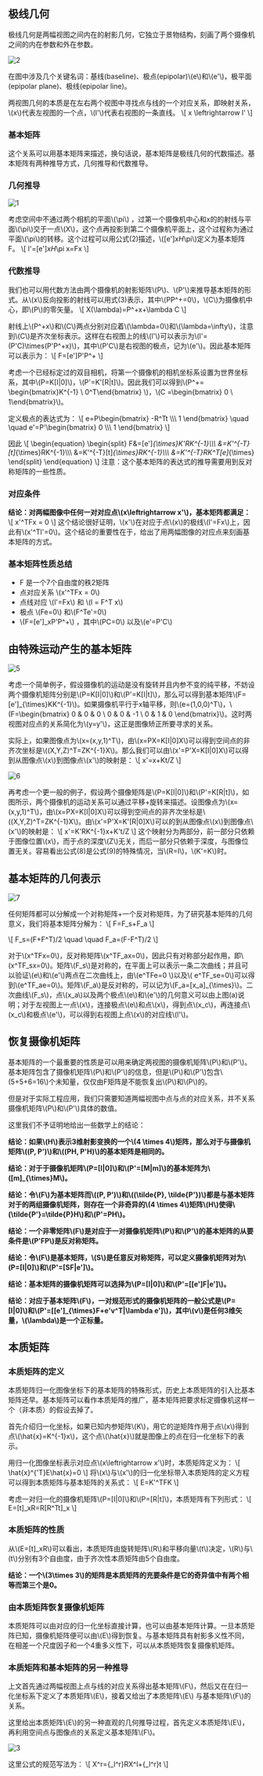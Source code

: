 

## 极线几何

极线几何是两幅视图之间内在的射影几何，它独立于景物结构，刻画了两个摄像机之间的内在参数和外在参数。



![2](../images/2019-06-10/2.png)

在图中涉及几个关键名词：基线(baseline)、极点(epipolar)\\(e\\)和\\(e'\\)，极平面(epipolar plane)、极线(epipolar line)。

两视图几何的本质是在左右两个视图中寻找点与线的一个对应关系，即映射关系，\\(x\\)代表左视图的一个点，\\(l'​\\)代表右视图的一条直线。
\\[
x \leftrightarrow l'
\\]

### 基本矩阵

这个关系可以用基本矩阵来描述，换句话说，基本矩阵是极线几何的代数描述。基本矩阵有两种推导方式，几何推导和代数推导。

### 几何推导

![1](../images/2019-06-10\1.png)

考虑空间中不通过两个相机的平面\\(\pi\\) ，过第一个摄像机中心和x的的射线与平面\\(\pi\\)交于一点\\(X\\)，这个点再投影到第二个摄像机平面上，这个过程称为通过平面\\(\pi\\)的转移。这个过程可以用公式(2)描述，\\([e']_xH_\pi​\\)定义为基本矩阵F。
\\[
l'=[e']_xH_\pi x=Fx
\\]

### 代数推导

我们也可以用代数方法由两个摄像机的射影矩阵\\(P\\)、\\(P'\\)来推导基本矩阵的形式。从\\(x\\)反向投影的射线可以用式(3)表示，其中\\(PP^+=0\\)，\\(C\\)为摄像机中心，即\\(P\\)的零矢量。
\\[
X(\lambda)=P^+x+\lambda C
\\]

射线上\\(P^+x\\)和\\(C\\)两点分别对应着\\(\lambda=0\\)和\\(\lambda=\infty\\)，注意到\\(C\\)是齐次坐标表示。这样在右视图上的线\\(l'\\)可以表示为\\(l'=(P'C)\times(P'P^+x)\\)，其中\\(P'C\\)是右视图的极点，记为\\(e'\\)。因此基本矩阵可以表示为：
\\[
F=[e']P'P^+
\\]

考虑一个已经标定过的双目相机，将第一个摄像机的相机坐标系设置为世界坐标系，其中\\(P=K[I|0]\\)，\\(P'=K'[R|t]\\)。因此我们可以得到\\(P^+= \begin{bmatrix}K^{-1} \\ 0^T\end{bmatrix} \\)，\\(C =\begin{bmatrix} 0 \\ 1\end{bmatrix}\\)。

定义极点的表达式为：
\\[
e=P\begin{bmatrix}
-R^Tt \\\\\\
1
\end{bmatrix} 
\quad \quad
e'=P'\begin{bmatrix}
0 \\\\\\
1
\end{bmatrix}
\\]


因此
\\[
\begin{equation}
\begin{split}
F&=[e']_{\times}K'RK^{-1}\\\\\\
&=K'^{-T}[t]_{\times}RK^{-1}\\\\\\
&=K'^{-T}[t]_{\times}RK^{-1}\\\\\\
&=K'^{-T}RK^T[e]_{\times}
\end{split}
\end{equation}
\\]
注意：这个基本矩阵的表达式的推导需要用到反对称矩阵的一些性质。

### 对应条件

**结论：对两幅图像中任何一对对应点\\(x\leftrightarrow x'\\)，基本矩阵都满足：**
\\[
x'^TFx = 0
\\]
这个结论很好证明，\\(x'​\\)在对应于点\\(x​\\)的极线\\(l'=Fx​\\)上，因此有\\(x'^Tl'=0​\\)。这个结论的重要性在于，给出了用两幅图像的对应点来刻画基本矩阵的方式。

### 基本矩阵性质总结

* F 是一个7个自由度的秩2矩阵
* 点对应关系 \\(x'^TFx = 0​\\)
* 点线对应 \\(l'=Fx\\) 和 \\(l = F^T x\\)
* 极点 \\(Fe=0\\) 和\\(F^Te'=0\\)
* \\(F=[e']_xP'P^+​\\) ，其中\\(PC=0​\\) 以及\\(e'=P'C​\\)

## 由特殊运动产生的基本矩阵

![5](../images/2019-06-10/5.png)



考虑一个简单例子，假设摄像机的运动是没有旋转并且内参不变的纯平移，不妨设两个摄像机矩阵分别是\\(P=K[I|0]​\\)和\\(P'=K[I|t]​\\)，那么可以得到基本矩阵\\(F=[e']_{\times}KK^{-1}​\\)。如果摄像机平行于x轴平移，则\\(e=(1,0,0)^T​\\)，\\(F=\begin{bmatrix} 0 & 0 & 0 \\ 0 & 0 & -1 \\ 0 & 1 & 0 \end{bmatrix}​\\)。这时两视图对应点的关系简化为\\(y=y'​\\)，这正是图像矫正所要寻求的关系。

实际上，如果图像点为\\(x=(x,y,1)^T​\\)，由\\(x=PX=K[I|0]X​\\)可以得到空间点的非齐次坐标是\\((X,Y,Z)^T=ZK^{-1}X​\\)。那么我们可以由\\(x'=P'X=K[I|0]X​\\)可以得到从图像点\\(x​\\)到图像点\\(x'​\\)的映射是：
\\[
x'=x+Kt/Z
\\]


![6](../images/2019-06-10/6.png)

再考虑一个更一般的例子，假设两个摄像矩阵是\\(P=K[I|0]\\)和\\(P'=K[R|t]\\)，如图所示，两个摄像机的运动关系可以通过平移+旋转来描述。设图像点为\\(x=(x,y,1)^T\\)，由\\(x=PX=K[I|0]X\\)可以得到空间点的非齐次坐标是\\((X,Y,Z)^T=ZK^{-1}X\\)。由\\(x'=P'X=K'[R|0]X\\)可以的到从图像点\\(x\\)到图像点\\(x'​\\)的映射是：
\\[
x'=K'RK^{-1}x+K't/Z
\\]
这个映射分为两部分，前一部分只依赖于图像位置\\(x\\)，而于点的深度\\(Z\\)无关，而后一部分只依赖于深度，与图像位置无关。容易看出公式(8)是公式(9)的特殊情况，当\\(R=I\\)，\\(K'=K\\)时。

## 基本矩阵的几何表示





![7](../images/2019-06-10/7.png)

任何矩阵都可以分解成一个对称矩阵+一个反对称矩阵，为了研究基本矩阵的几何意义，我们将基本矩阵分解为：
\\[
F=F_s+F_a
\\]

\\[
F_s=(F+F^T)/2 \quad \quad F_a=(F-F^T)/2
\\]

对于\\(x^TFx=0\\)，反对称矩阵\\(x^TF_ax=0\\)，因此只有对称部分起作用，即\\(x^TF_sx=0\\)。矩阵\\(F_s\\)是对称的，在平面上可以表示一条二次曲线；并且可以验证\\(e\\)和\\(e'\\)两点在二次曲线上，由\\(e^TFe=0 \\)以及\\( e^TF_se=0\\)可以得到\\(e^TF_ae=0\\)。矩阵\\(F_a\\)是反对称的，可以记为\\(F_a=[x_a]_{\times}\\)。二次曲线\\(F_s\\)，点\\(x_a\\)以及两个极点\\(e\\)和\\(e'\\)的几何意义可以由上图(a)说明；对于左视图上一点\\(x\\)，连接极点\\(e\\)和点\\(x\\)，得到点\\(x_c\\)，再连接点\\(x_c\\)和极点\\(e'\\)，可以得到右视图上点\\(x\\)的对应线\\(l'\\)。

## 恢复摄像机矩阵

基本矩阵的一个最重要的性质是可以用来确定两视图的摄像机矩阵\\(P​\\)和\\(P'​\\)。基本矩阵包含了摄像机矩阵\\(P​\\)和\\(P'​\\)的信息，但是\\(P​\\)和\\(P'​\\)包含\\(5+5+6=16​\\)个未知量，仅仅由F矩阵是不能恢复出\\(P​\\)和\\(P​\\)的。

但是对于实际工程应用，我们只需要知道两幅视图中点与点的对应关系，并不关系摄像机矩阵\\(P\\)和\\(P'\\)具体的数值。

这里我们不予证明地给出一些数学上的结论：

**结论：如果\\(H\\)表示3维射影变换的一个\\(4 \times 4\\)矩阵，那么对于与摄像机矩阵\\((P, P')\\)和\\((PH, P'H)\\)的基本矩阵是相同的。**

**结论：对于于摄像机矩阵\\(P=[I|0]​\\)和\\(P'=[M|m]​\\)的基本矩阵为\\([m]_{\times}M​\\)。**

**结论：令\\(F\\)为基本矩阵而\\((P, P')\\)和\\((\tilde{P}, \tilde{P'})\\)都是与基本矩阵对于的两组摄像机矩阵，则存在一个非奇异的\\(4 \times 4\\)矩阵\\(H\\)使得\\(\tilde{P'}=\tilde{P}H\\)和\\(P'=PH\\)。**

**结论：一个非零矩阵\\(F\\)是对应于一对摄像机矩阵\\(P\\)和\\(P'\\)的基本矩阵的从要条件是\\(P'FP\\)是反对称矩阵。**

**结论：令\\(F\\)是基本矩阵，\\(S\\)是任意反对称矩阵，可以定义摄像机矩阵对为\\(P=[I|0]\\)和\\(P'=[SF|e']\\)。**

**结论：基本矩阵的摄像机矩阵可以选择为\\(P=[I|0]\\)和\\(P'=[[e']F|e']\\)。**

**结论：对应于基本矩阵\\(F\\)，一对规范形式的摄像机矩阵的一般公式是\\(P=[I|0]\\)和\\(P'=[[e']_{\times}F+e'v^T|\lambda e']\\)，其中\\(v\\)是任何3维矢量，\\(\lambda\\)是一个正标量。**



## 本质矩阵

### 本质矩阵的定义

本质矩阵归一化图像坐标下的基本矩阵的特殊形式，历史上本质矩阵的引入比基本矩阵还早。基本矩阵可以看作本质矩阵的推广，基本矩阵把要求标定摄像机这样一个（非本质）的假设去掉了。

首先介绍归一化坐标，如果已知内参矩阵\\(K\\)，用它的逆矩阵作用于点\\(x\\)得到点\\(\hat{x}=K^{-1}x\\)，这个点\\(\hat{x}​\\)就是图像上的点在归一化坐标下的表示。

用归一化图像坐标表示对应点\\(x\leftrightarrow x'​\\)时，本质矩阵定义为：
\\[
\hat{x}^{'T}E\hat{x}=0
\\]
将\\(x\\)与\\(x'\\)的归一化坐标带入本质矩阵的定义方程可以得到本质矩阵与基本矩阵的关系式：
\\[
E=K'^TFK
\\]


考虑一对归一化的摄像机矩阵\\(P=[I|0]​\\)和\\(P=[R|t]​\\)，本质矩阵有下列形式：
\\[
E=[t]_xR=R[R^Tt]_x
\\]

### 本质矩阵的性质

从\\(E=[t]_xR\\)可以看出，本质矩阵由旋转矩阵\\(R\\)和平移向量\\(t\\)决定，\\(R\\)与\\(t​\\)分别有3个自由度，由于齐次性本质矩阵由5个自由度。

**结论：一个\\(3\times 3\\)的矩阵是本质矩阵的充要条件是它的奇异值中有两个相等而第三个是0。**

### 由本质矩阵恢复摄像机矩阵

本质矩阵可以由对应的归一化坐标直接计算，也可以由基本矩阵计算。一旦本质矩阵已知，摄像机矩阵便可以由\\(E\\)得到恢复。与基本矩阵具有射影多义性不同，在相差一个尺度因子和一个4重多义性下，可以从本质矩阵恢复摄像机矩阵。

### 本质矩阵和基本矩阵的另一种推导

上文首先通过两幅视图上点与线的对应关系得出基本矩阵\\(F\\)，然后又在在归一化坐标系下定义了本质矩阵\\(E\\)，接着又给出了本质矩阵\\(E\\) 与基本矩阵\\(F\\)的关系。

这里给出本质矩阵\\(E\\)的另一种直观的几何推导过程，首先定义本质矩阵\\(E\\)，再利用空间点与图像点的关系定义基本矩阵\\(F​\\)。

![3](../images/2019-06-10/3.png)

这里公式的规范写法为：
\\[
X^r={_l^r}RX^l+{_l^r}t
\\]


